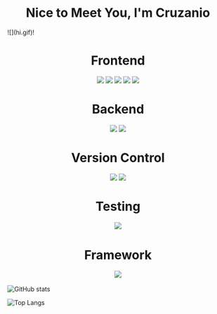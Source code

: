 <h1 align="center">Nice to Meet You, I'm Cruzanio</h1> ![](hi.gif)!

<!--
**cruzaniovillarreal/cruzaniovillarreal** is a ✨ _special_ ✨ repository because its `README.md` (this file) appears on your GitHub profile.

Here are some ideas to get you started:

- 🔭 I’m currently working on ...
- 🌱 I’m currently learning ...
- 👯 I’m looking to collaborate on ...
- 🤔 I’m looking for help with ...
- 💬 Ask me about ...
- 📫 How to reach me: ...
- 😄 Pronouns: ...
- ⚡ Fun fact: ...

-->

<h1 align="center">Frontend</h1>
<p align="center">
  <img src="https://img.shields.io/badge/html5%20-%23E34F26.svg?&style=for-the-badge&logo=html5&logoColor=white"/>
  <img src="https://img.shields.io/badge/javascript%20-%23323330.svg?&style=for-the-badge&logo=javascript&logoColor=%23F7DF1E"/>
  <img src="https://img.shields.io/badge/jquery%20-%230769AD.svg?&style=for-the-badge&logo=jquery&logoColor=white"/>
  <img src="https://img.shields.io/badge/css3%20-%231572B6.svg?&style=for-the-badge&logo=css3&logoColor=white"/>
  <img src="https://img.shields.io/badge/bootstrap%20-%23563D7C.svg?&style=for-the-badge&logo=bootstrap&logoColor=white"/> 
</p>

<h1 align="center">Backend</h1>
<p align="center">
  <img src="https://img.shields.io/badge/java-%23ED8B00.svg?&style=for-the-badge&logo=java&logoColor=white"/>
  <img src="https://img.shields.io/badge/mysql-%2300f.svg?&style=for-the-badge&logo=mysql&logoColor=white"/>
</p>

<h1 align="center">Version Control</h1>
<p align="center">
  <img src="https://img.shields.io/badge/git%20-%23F05033.svg?&style=for-the-badge&logo=git&logoColor=white"/>
  <img src="https://img.shields.io/badge/github%20-%23121011.svg?&style=for-the-badge&logo=github&logoColor=white"/>
</p>

<h1 align="center">Testing</h1>
<p align="center">
  <img src="https://img.shields.io/badge/jasmine%20-%23000000.svg?&style=for-the-badge&logo=jasmine&logoColor=white"/>
  </p>
  
<h1 align="center">Framework</h1>
<p align="center">
  <img src="https://img.shields.io/badge/spring%20-%236DB33F.svg?&style=for-the-badge&logo=spring&logoColor=white"/>
  </p>


![GitHub stats](https://github-readme-stats.vercel.app/api?username=cruzaniovillarreal&show_icons=true&theme=tokyonight)

![Top Langs](https://github-readme-stats.vercel.app/api/top-langs/?username=cruzaniovillarreal&theme=tokyonight)

